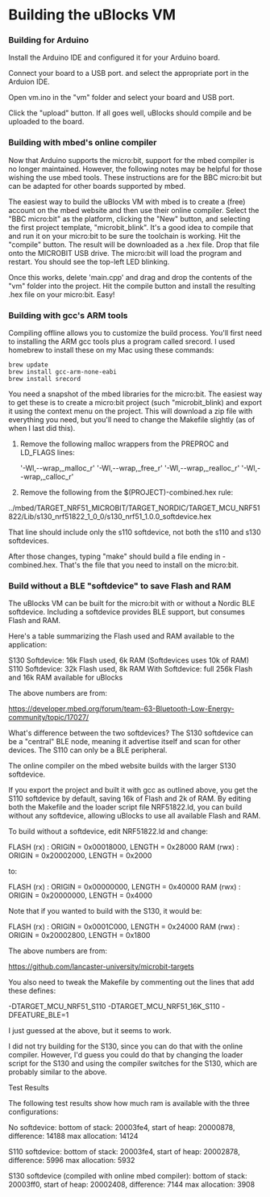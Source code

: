 # Building the uBlocks VM

### Building for Arduino

Install the Arduino IDE and configured it for your Arduino board.

Connect your board to a USB port.
 and select the appropriate port in the Arduion IDE.

Open vm.ino in the "vm" folder and select your board and USB port.

Click the "upload" button. If all goes well, uBlocks should compile
and be uploaded to the board.

### Building with mbed's online compiler

Now that Arduino supports the micro:bit, support for the mbed compiler
is no longer maintained. However, the following notes may be helpful
for those wishing the use mbed tools. These instructions are for the
BBC micro:bit but can be adapted for other boards supported by mbed.

The easiest way to build the uBlocks VM with mbed is to create a (free) account
on the mbed website and then use their online compiler. Select the "BBC micro:bit"
as the platform, clicking the "New" button, and selecting the first project template,
"microbit_blink". It's a good idea to compile that and run it on your micro:bit to be
sure the toolchain is working. Hit the "compile" button. The result will be downloaded
as a .hex file. Drop that file onto the MICROBIT USB drive. The micro:bit will load the
program and restart. You should see the top-left LED blinking.

Once this works, delete 'main.cpp' and drag and drop the contents of the "vm"
folder into the project. Hit the compile button and install the resulting .hex
file on your micro:bit. Easy!

### Building with gcc's ARM tools

Compiling offline allows you to customize the build process. You'll first need to installing
the ARM gcc tools plus a program called srecord. I used homebrew to install these on my
Mac using these commands:

	brew update
	brew install gcc-arm-none-eabi
	brew install srecord

You need a snapshot of the mbed libraries for the micro:bit. The easiest way to get
these is to create a micro:bit project (such "microbit_blink) and export it using the
context menu on the project. This will download a zip file with everything you need,
but you'll need to change the Makefile slightly (as of when I last did this).

1. Remove the following malloc wrappers from the PREPROC and LD_FLAGS lines:

	'-Wl,--wrap,_malloc_r' '-Wl,--wrap,_free_r' '-Wl,--wrap,_realloc_r' '-Wl,--wrap,_calloc_r'

2. Remove the following from the $(PROJECT)-combined.hex rule:

../mbed/TARGET_NRF51_MICROBIT/TARGET_NORDIC/TARGET_MCU_NRF51822/Lib/s130_nrf51822_1_0_0/s130_nrf51_1.0.0_softdevice.hex

That line should include only the s110 softdevice, not both the s110 and s130 softdevices.

After those changes, typing "make" should build a file ending in -combined.hex.
That's the file that you need to install on the micro:bit.

### Build without a BLE "softdevice" to save Flash and RAM

The uBlocks VM can be built for the micro:bit with or without a Nordic BLE softdevice.
Including a softdevice provides BLE support, but consumes Flash and RAM.

Here's a table summarizing the Flash used and RAM available to the application:

S130 Softdevice: 16k Flash used, 6k RAM (Softdevices uses 10k of RAM)
S110 Softdevice: 32k Flash used, 8k RAM
With Softdevice: full 256k Flash and 16k RAM available for uBlocks

The above numbers are from:

https://developer.mbed.org/forum/team-63-Bluetooth-Low-Energy-community/topic/17027/

What's difference between the two softdevices? The S130 softdevice can be a "central" BLE node,
meaning it advertise itself and scan for other devices. The S110 can only be a BLE peripheral.

The online compiler on the mbed website builds with the larger S130 softdevice.

If you export the project and built it with gcc as outlined above, you get the S110
softdevice by default, saving 16k of Flash and 2k of RAM. By editing both the Makefile
and the loader script file NRF51822.ld, you can build without any softdevice, allowing
uBlocks to use all available Flash and RAM.

To build without a softdevice, edit NRF51822.ld and change:

  FLASH (rx) : ORIGIN = 0x00018000, LENGTH = 0x28000
  RAM (rwx) :  ORIGIN = 0x20002000, LENGTH = 0x2000

to:

  FLASH (rx) : ORIGIN = 0x00000000, LENGTH = 0x40000
  RAM (rwx) :  ORIGIN = 0x20000000, LENGTH = 0x4000

Note that if you wanted to build with the S130, it would be:

  FLASH (rx) : ORIGIN = 0x0001C000, LENGTH = 0x24000
  RAM (rwx) :  ORIGIN = 0x20002800, LENGTH = 0x1800

The above numbers are from:

  https://github.com/lancaster-university/microbit-targets

You also need to tweak the Makefile by commenting out the lines that add these defines:

-DTARGET_MCU_NRF51_S110
-DTARGET_MCU_NRF51_16K_S110
-DFEATURE_BLE=1

I just guessed at the above, but it seems to work.

I did not try building for the S130, since you can do that with the online compiler.
However, I'd guess you could do that by changing the loader script for the S130 and
using the compiler switches for the S130, which are probably similar to the above.

Test Results

The following test results show how much ram is available with the three configurations:

No softdevice:
bottom of stack: 20003fe4, start of heap: 20000878, difference: 14188
max allocation: 14124

S110 softdevice:
bottom of stack: 20003fe4, start of heap: 20002878, difference: 5996
max allocation: 5932

S130 softdevice (compiled with online mbed compiler):
bottom of stack: 20003ff0, start of heap: 20002408, difference: 7144
max allocation: 3908
